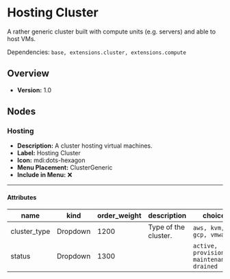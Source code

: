 # Hosting Cluster

A rather generic cluster built with compute units (e.g. servers) and able to host VMs.


Dependencies: `base, extensions.cluster, extensions.compute`
## Overview
- **Version:** 1.0
## Nodes
### **Hosting**
- **Description:** A cluster hosting virtual machines.
- **Label:** Hosting Cluster
- **Icon:** mdi:dots-hexagon
- **Menu Placement:** ClusterGeneric
- **Include in Menu:** ❌
---
#### Attributes
| name | kind | order_weight | description | choices | optional |
| ---- | ---- | ------------ | ----------- | ------- | -------- |
| cluster_type | Dropdown | 1200 | Type of the cluster. | `aws, kvm, gcp, vmware` |  |
| status | Dropdown | 1300 |  | `active, provisioning, maintenance, drained` | False |
